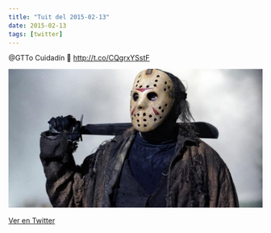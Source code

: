```yaml
---
title: "Tuit del 2015-02-13"
date: 2015-02-13
tags: [twitter]
---
```


@GTTo Cuidadín 😬 http://t.co/CQgrxYSstF

![Imagen](/assets/images/566310225792466945-B9vwJliIMAAm4f_.jpg)

[Ver en Twitter](https://twitter.com/i/web/status/566310225792466945)
